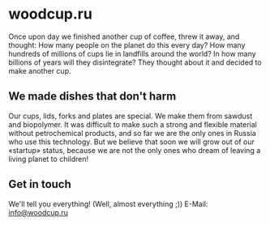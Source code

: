 # woodcup.ru
Once upon day we finished another cup of coffee, threw it away, and thought: How many people on the planet do this every day? How many hundreds of millions of cups lie in landfills around the world? In how many billions of years will they disintegrate? They thought about it and decided to make another cup.
## We made dishes that don't harm
Our cups, lids, forks and plates are special. We make them from sawdust and biopolymer. It was difficult to make such a strong and flexible material without petrochemical products, and so far we are the only ones in Russia who use this technology. But we believe that soon we will grow out of our «startup» status, because we are not the only ones who dream of leaving a living planet to children!

## Get in touch
We'll tell you everything! (Well, almost everything ;))
E-Mail: [info@woodcup.ru]



 [info@woodcup.ru]: <mailto:semenov.int@gmail.com>